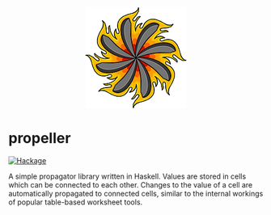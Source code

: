 <p align="center">
<img src="./logo.png">
</p>

# propeller

[![Hackage](https://img.shields.io/hackage/v/propeller.svg?logo=haskell&label=propeller)](https://hackage.haskell.org/package/propeller)

A simple propagator library written in Haskell. Values are stored in cells which can be connected to each other. Changes to the value of a cell are automatically propagated to connected cells, similar to the internal workings of popular table-based worksheet tools.